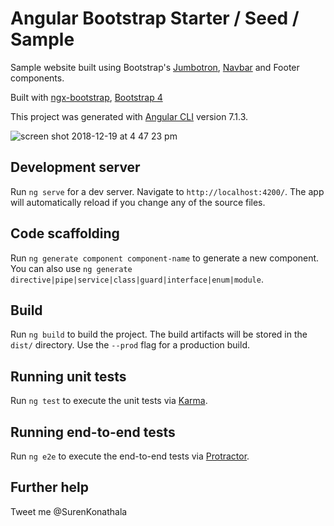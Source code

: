 # Angular Bootstrap Starter / Seed / Sample

Sample website built using Bootstrap's [Jumbotron](https://getbootstrap.com/docs/4.1/components/jumbotron/), [Navbar](https://getbootstrap.com/docs/4.1/components/navbar/) and Footer components.

Built with [ngx-bootstrap](https://valor-software.com/ngx-bootstrap/#/), [Bootstrap 4](https://getbootstrap.com/)

This project was generated with [Angular CLI](https://github.com/angular/angular-cli) version 7.1.3.

![screen shot 2018-12-19 at 4 47 23 pm](https://user-images.githubusercontent.com/902972/50252816-d76d4980-03ad-11e9-81d8-cec2b27e0869.png)

## Development server

Run `ng serve` for a dev server. Navigate to `http://localhost:4200/`. The app will automatically reload if you change any of the source files.

## Code scaffolding

Run `ng generate component component-name` to generate a new component. You can also use `ng generate directive|pipe|service|class|guard|interface|enum|module`.

## Build

Run `ng build` to build the project. The build artifacts will be stored in the `dist/` directory. Use the `--prod` flag for a production build.

## Running unit tests

Run `ng test` to execute the unit tests via [Karma](https://karma-runner.github.io).

## Running end-to-end tests

Run `ng e2e` to execute the end-to-end tests via [Protractor](http://www.protractortest.org/).

## Further help
Tweet me @SurenKonathala
